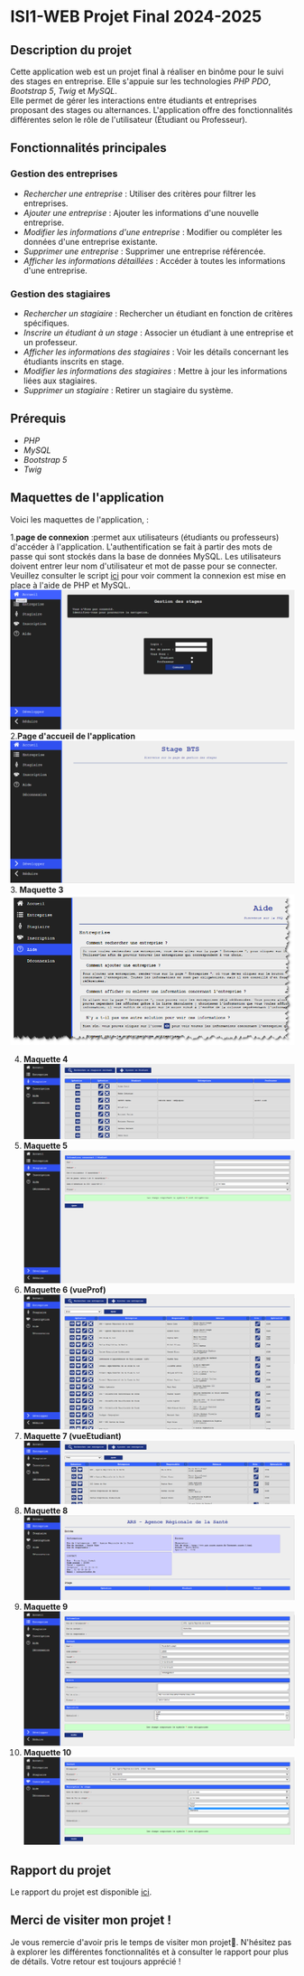 # ISI1-WEB Projet Final 2024-2025

## Description du projet
Cette application web est un projet final à réaliser en binôme pour le suivi des stages en entreprise. Elle s'appuie sur les technologies *PHP PDO*, *Bootstrap 5*, *Twig* et *MySQL*.  
Elle permet de gérer les interactions entre étudiants et entreprises proposant des stages ou alternances. L'application offre des fonctionnalités différentes selon le rôle de l'utilisateur (Étudiant ou Professeur).

## Fonctionnalités principales
### Gestion des entreprises
- *Rechercher une entreprise* : Utiliser des critères pour filtrer les entreprises.
- *Ajouter une entreprise* : Ajouter les informations d'une nouvelle entreprise.
- *Modifier les informations d'une entreprise* : Modifier ou compléter les données d'une entreprise existante.
- *Supprimer une entreprise* : Supprimer une entreprise référencée.
- *Afficher les informations détaillées* : Accéder à toutes les informations d'une entreprise.

### Gestion des stagiaires
- *Rechercher un stagiaire* : Rechercher un étudiant en fonction de critères spécifiques.
- *Inscrire un étudiant à un stage* : Associer un étudiant à une entreprise et un professeur.
- *Afficher les informations des stagiaires* : Voir les détails concernant les étudiants inscrits en stage.
- *Modifier les informations des stagiaires* : Mettre à jour les informations liées aux stagiaires.
- *Supprimer un stagiaire* : Retirer un stagiaire du système.

## Prérequis
- *PHP* 
- *MySQL* 
- *Bootstrap 5* 
- *Twig*

## Maquettes de l'application
Voici les maquettes de l'application, :

1.**page de connexion** :permet aux utilisateurs (étudiants ou professeurs) d'accéder à l'application. L'authentification se fait à partir des mots de passe qui sont stockés dans la base de données MySQL. Les utilisateurs doivent entrer leur nom d'utilisateur et mot de passe pour se connecter.
Veuillez consulter le script [ici](https://github.com/QALLOUJ/WEBAPPLICATION/blob/master/geststages.sql) pour voir comment la connexion est mise en place à l'aide de PHP et MySQL.
   ![Page login](https://github.com/QALLOUJ/WEBAPPLICATION/raw/master/Maquettes-Ecran/logAppli.png)
2.**Page d'accueil de l'application**  
   ![Page d'accueil](https://github.com/QALLOUJ/WEBAPPLICATION/raw/master/Maquettes-Ecran/accueilAppli.png)
3. **Maquette 3**  
   ![Maquette 3](https://github.com/QALLOUJ/WEBAPPLICATION/raw/master/Maquettes-Ecran/pageAide.png)
   
4. **Maquette 4**  
   ![Maquette 4](https://github.com/QALLOUJ/WEBAPPLICATION/raw/master/Maquettes-Ecran/listeEtudiantStage.png)
5. **Maquette 5**  
   ![Maquette 5](https://github.com/QALLOUJ/WEBAPPLICATION/raw/master/Maquettes-Ecran/ficheEtudiant.png)
6. **Maquette 6 (vueProf)**  
   ![Maquette 6](https://github.com/QALLOUJ/WEBAPPLICATION/raw/master/Maquettes-Ecran/entreprise-vueProf.png)
7. **Maquette 7 (vueEtudiant)**  
   ![Maquette 4](https://github.com/QALLOUJ/WEBAPPLICATION/raw/master/Maquettes-Ecran/entreprise-vueEtudiant.png)
8. **Maquette 8**  
   ![Maquette 4](https://github.com/QALLOUJ/WEBAPPLICATION/raw/master/Maquettes-Ecran/entreprise-vueDescription.png)
9. **Maquette 9**  
   ![Maquette 4](https://github.com/QALLOUJ/WEBAPPLICATION/raw/master/Maquettes-Ecran/entreprise-vueCreation.png)
10. **Maquette 10**  
   ![Maquette 4](https://github.com/QALLOUJ/WEBAPPLICATION/raw/master/Maquettes-Ecran/descriptionStage.png)
   

   

## Rapport du projet
Le rapport du projet est disponible [ici](https://github.com/QALLOUJ/WEBAPPLICATION/blob/master/Rapport_projet_web.pdf).

## Merci de visiter mon projet !
Je vous remercie d'avoir pris le temps de visiter mon projet💙. N'hésitez pas à explorer les différentes fonctionnalités et à consulter le rapport pour plus de détails. Votre retour est toujours apprécié !
